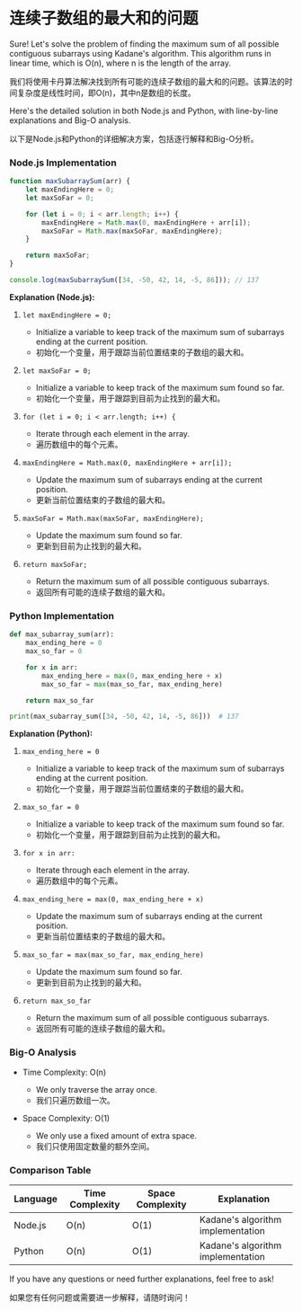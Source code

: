 # 连续子数组的最大和的问题
Sure! Let's solve the problem of finding the maximum sum of all possible contiguous subarrays using Kadane's algorithm. This algorithm runs in linear time, which is O(n), where n is the length of the array.

我们将使用卡丹算法解决找到所有可能的连续子数组的最大和的问题。该算法的时间复杂度是线性时间，即O(n)，其中n是数组的长度。

Here's the detailed solution in both Node.js and Python, with line-by-line explanations and Big-O analysis.

以下是Node.js和Python的详细解决方案，包括逐行解释和Big-O分析。

### Node.js Implementation

```javascript
function maxSubarraySum(arr) {
    let maxEndingHere = 0;
    let maxSoFar = 0;

    for (let i = 0; i < arr.length; i++) {
        maxEndingHere = Math.max(0, maxEndingHere + arr[i]);
        maxSoFar = Math.max(maxSoFar, maxEndingHere);
    }

    return maxSoFar;
}

console.log(maxSubarraySum([34, -50, 42, 14, -5, 86])); // 137
```

**Explanation (Node.js):**

1. `let maxEndingHere = 0;`
    - Initialize a variable to keep track of the maximum sum of subarrays ending at the current position.
    - 初始化一个变量，用于跟踪当前位置结束的子数组的最大和。

2. `let maxSoFar = 0;`
    - Initialize a variable to keep track of the maximum sum found so far.
    - 初始化一个变量，用于跟踪到目前为止找到的最大和。

3. `for (let i = 0; i < arr.length; i++) {`
    - Iterate through each element in the array.
    - 遍历数组中的每个元素。

4. `maxEndingHere = Math.max(0, maxEndingHere + arr[i]);`
    - Update the maximum sum of subarrays ending at the current position.
    - 更新当前位置结束的子数组的最大和。

5. `maxSoFar = Math.max(maxSoFar, maxEndingHere);`
    - Update the maximum sum found so far.
    - 更新到目前为止找到的最大和。

6. `return maxSoFar;`
    - Return the maximum sum of all possible contiguous subarrays.
    - 返回所有可能的连续子数组的最大和。

### Python Implementation

```python
def max_subarray_sum(arr):
    max_ending_here = 0
    max_so_far = 0

    for x in arr:
        max_ending_here = max(0, max_ending_here + x)
        max_so_far = max(max_so_far, max_ending_here)

    return max_so_far

print(max_subarray_sum([34, -50, 42, 14, -5, 86]))  # 137
```

**Explanation (Python):**

1. `max_ending_here = 0`
    - Initialize a variable to keep track of the maximum sum of subarrays ending at the current position.
    - 初始化一个变量，用于跟踪当前位置结束的子数组的最大和。

2. `max_so_far = 0`
    - Initialize a variable to keep track of the maximum sum found so far.
    - 初始化一个变量，用于跟踪到目前为止找到的最大和。

3. `for x in arr:`
    - Iterate through each element in the array.
    - 遍历数组中的每个元素。

4. `max_ending_here = max(0, max_ending_here + x)`
    - Update the maximum sum of subarrays ending at the current position.
    - 更新当前位置结束的子数组的最大和。

5. `max_so_far = max(max_so_far, max_ending_here)`
    - Update the maximum sum found so far.
    - 更新到目前为止找到的最大和。

6. `return max_so_far`
    - Return the maximum sum of all possible contiguous subarrays.
    - 返回所有可能的连续子数组的最大和。

### Big-O Analysis

- Time Complexity: O(n)
  - We only traverse the array once.
  - 我们只遍历数组一次。

- Space Complexity: O(1)
  - We only use a fixed amount of extra space.
  - 我们只使用固定数量的额外空间。

### Comparison Table

| Language | Time Complexity | Space Complexity | Explanation                          |
|----------|-----------------|------------------|--------------------------------------|
| Node.js  | O(n)            | O(1)             | Kadane's algorithm implementation    |
| Python   | O(n)            | O(1)             | Kadane's algorithm implementation    |

If you have any questions or need further explanations, feel free to ask!

如果您有任何问题或需要进一步解释，请随时询问！
